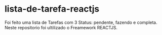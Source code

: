 # lista-de-tarefa-reactjs
Foi feito uma lista de Tarefas com 3 Status: pendente, fazendo e completa.
Neste repositorio foi ultilizado o Freamework REACTJS.
